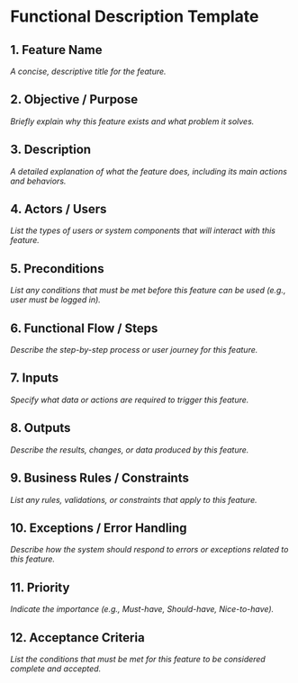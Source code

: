 # Functional Description Template

## 1. Feature Name

_A concise, descriptive title for the feature._

## 2. Objective / Purpose

_Briefly explain why this feature exists and what problem it solves._

## 3. Description

_A detailed explanation of what the feature does, including its main actions and behaviors._

## 4. Actors / Users

_List the types of users or system components that will interact with this feature._

## 5. Preconditions

_List any conditions that must be met before this feature can be used (e.g., user must be logged in)._

## 6. Functional Flow / Steps

_Describe the step-by-step process or user journey for this feature._

## 7. Inputs

_Specify what data or actions are required to trigger this feature._

## 8. Outputs

_Describe the results, changes, or data produced by this feature._

## 9. Business Rules / Constraints

_List any rules, validations, or constraints that apply to this feature._

## 10. Exceptions / Error Handling

_Describe how the system should respond to errors or exceptions related to this feature._

## 11. Priority

_Indicate the importance (e.g., Must-have, Should-have, Nice-to-have)._

## 12. Acceptance Criteria

_List the conditions that must be met for this feature to be considered complete and accepted._
